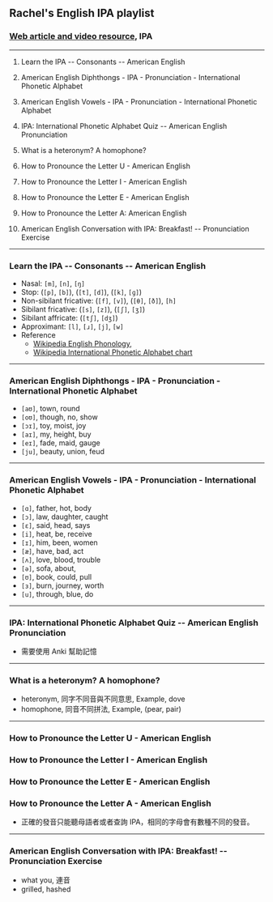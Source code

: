 ## Rachel's English IPA playlist
### [Web article and video resource](https://www.youtube.com/playlist?list=PL76E3034895AF6FF4), IPA

------------------

1. Learn the IPA -- Consonants -- American English

1. American English Diphthongs - IPA - Pronunciation - International Phonetic Alphabet

1. American English Vowels - IPA - Pronunciation - International Phonetic Alphabet

1. IPA: International Phonetic Alphabet Quiz -- American English Pronunciation

1. What is a heteronym? A homophone?

1. How to Pronounce the Letter U - American English

1. How to Pronounce the Letter I - American English

1. How to Pronounce the Letter E - American English

1. How to Pronounce the Letter A: American English

1. American English Conversation with IPA: Breakfast! -- Pronunciation Exercise

------------------


### Learn the IPA -- Consonants -- American English
  
* Nasal: `[m]`, `[n]`, `[ŋ]`
* Stop: (`[p]`, `[b]`), (`[t]`, `[d]`), (`[k]`, `[ɡ]`)
* Non-sibilant fricative: (`[f]`, `[v]`),  (`[θ]`, `[ð]`), `[h]`
* Sibilant fricative: (`[s]`, `[z]`), (`[ʃ]`, `[ʒ]`)
* Sibilant affricate: (`[tʃ]`, `[dʒ]`)
* Approximant: `[l]`, `[ɹ]`, `[j]`, `[w]`
* Reference 
  * [Wikipedia English Phonology](https://en.wikipedia.org/wiki/English_phonology), 
  * [Wikipedia International Phonetic Alphabet chart](https://en.wikipedia.org/wiki/International_Phonetic_Alphabet_chart)


------------------------------


### American English Diphthongs - IPA - Pronunciation - International Phonetic Alphabet

* `[aʊ]`, town, round
* `[oʊ]`, though, no, show
* `[ɔɪ]`, toy, moist, joy
* `[aɪ]`, my, height, buy
* `[eɪ]`, fade, maid, gauge
* `[ju]`, beauty, union, feud


------------------------------


### American English Vowels - IPA - Pronunciation - International Phonetic Alphabet

* `[ɑ]`, father, hot, body
* `[ɔ]`, law, daughter, caught
* `[ɛ]`, said, head, says
* `[i]`, heat, be, receive
* `[ɪ]`, him, been, women
* `[æ]`, have, bad, act
* `[ʌ]`, love, blood, trouble
* `[ə]`, sofa, about,
* `[ʊ]`, book, could, pull
* `[ɜ]`, burn, journey, worth
* `[u]`, through, blue, do


------------------------------


### IPA: International Phonetic Alphabet Quiz -- American English Pronunciation 

* 需要使用 Anki 幫助記憶


------------------------------


### What is a heteronym? A homophone? 

* heteronym, 同字不同音與不同意思, Example, dove
* homophone, 同音不同拼法, Example, (pear, pair)


------------------------------


### How to Pronounce the Letter U - American English 
### How to Pronounce the Letter I - American English 
### How to Pronounce the Letter E - American English 
### How to Pronounce the Letter A - American English 

* 正確的發音只能聽母語者或者查詢 IPA，相同的字母會有數種不同的發音。


------------------------------


### American English Conversation with IPA: Breakfast! -- Pronunciation Exercise

* what you, 連音
* grilled, hashed